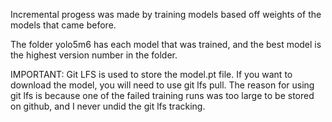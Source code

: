 Incremental progess was made by training models based off weights of the models that came before.

The folder yolo5m6 has each model that was trained, and the best model is the highest version number in the folder.

IMPORTANT: Git LFS is used to store the model.pt file. If you want to download the model, you will need to use git lfs pull.
The reason for using git lfs is because one of the failed training runs was too large to be stored on github, and I never undid the git lfs tracking.
